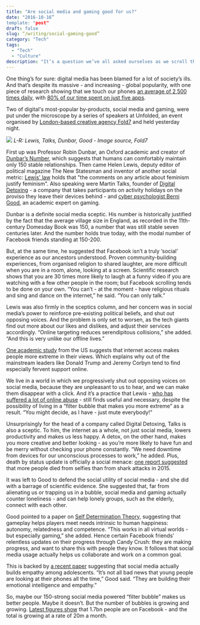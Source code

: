 ```yaml
---
title: "Are social media and gaming good for us?"
date: "2016-10-16”
template: "post"
draft: false
slug: “/writing/social-gaming-good”
category: "Tech"
tags:
  - "Tech"
  - "Culture"
description: "It’s a question we’ve all asked ourselves as we scroll through yet another smug status update or toss our phone across the room because we didn't match a row of colourful candy. Is all this digital distraction actually good for us?"
---
```


 One thing’s for sure: digital media has been blamed for a lot of society’s ills. And that’s despite its massive - and increasing - global popularity, with one piece of research showing that we touch our phones [an average of 2,500 times daily](http://www.deloitte.co.uk/mobileuk/), with [80% of our time spent on just five apps](http://marketingland.com/report-mobile-users-spend-80-percent-time-just-five-apps-116858).

Two of digital's most-popular by-products, social media and gaming, were put under the microscope by a series of speakers at Unfolded, an event organised by [London-based creative agency Fold7](http://fold7.com/) and held yesterday night.

![](/media/social-gaming-good-1.png)
*L-R: Lewis, Talks, Dunbar, Good - Image source, Fold7*

First up was Professor Robin Dunbar, an Oxford academic and creator of [Dunbar’s Number](https://en.wikipedia.org/wiki/Dunbar%27s_number), which suggests that humans can comfortably maintain only 150 stable relationships. Then came Helen Lewis, deputy editor of political magazine The New Statesman and inventor of another social metric: [Lewis' law](http://geekfeminism.wikia.com/wiki/Lewis'_Law) holds that "the comments on any article about feminism justify feminism". Also speaking were Martin Talks, founder of [Digital Detoxing](http://www.digitaldetoxing.com/) - a company that takes participants on activity holidays on the proviso they leave their devices behind - and [cyber psychologist Berni Good](http://www.cyberpsychologist.co.uk/), an academic expert on gaming.

Dunbar is a definite social media sceptic. His number is historically justified by the fact that the average village size in England, as recorded in the 11th-century Domesday Book was 150, a number that was still stable seven centuries later. And the number holds true today, with the modal number of Facebook friends standing at 150-200.

But, at the same time, he suggested that Facebook isn’t a truly ‘social’ experience as our ancestors understood. Proven community-building experiences, from organised religion to shared laughter, are more difficult when you are in a room, alone, looking at a screen. Scientific research shows that you are 30 times more likely to laugh at a funny video if you are watching with a few other people in the room; but Facebook scrolling tends to be done on your own. “You can’t - at the moment - have religious rituals and sing and dance on the internet,” he said. “You can only talk.”

Lewis was also firmly in the sceptics column, and her concern was in social media’s power to reinforce pre-existing political beliefs, and shut out opposing voices. And the problem is only set to worsen, as the tech giants find out more about our likes and dislikes, and adjust their services accordingly. “Online targeting reduces serendipitous collisions,” she added. “And this is very unlike our offline lives.”

[One academic study](https://www.asc.upenn.edu/news-events/publications/lelkes-y-sood-g-and-iyengar-s-2016-hostile-audience-selective-exposure) from the US suggests that internet access makes people more extreme in their views. Which explains why out of the mainstream leaders like Donald Trump and Jeremy Corbyn tend to find especially fervent support online.

We live in a world in which we progressively shut out opposing voices on social media, because they are unpleasant to us to hear, and we can make them disappear with a click. And it’s a practice that Lewis - [who has suffered a lot of online abuse](https://www.theguardian.com/commentisfree/2014/nov/23/culture-wars-now-we-are-all-in-danger) - still finds useful and necessary, despite the possibility of living in a “filter bubble that makes you more extreme” as a result. “You might decide, as I have - just mute everybody!”

Unsurprisingly for the head of a company called Digital Detoxing, Talks is also a sceptic. To him, the internet as a whole, not just social media, lowers productivity and makes us less happy. A detox, on the other hand, makes you more creative and better looking - as you’re more likely to have fun and be merry without checking your phone constantly. “We need downtime from devices for our unconscious processes to work,” he added. Plus, death by status update is officially a social menace: [one report suggested](http://www.telegraph.co.uk/technology/11881900/More-people-have-died-by-taking-selfies-this-year-than-by-shark-attacks.html) that more people died from selfies than from shark attacks in 2015.

It was left to Good to defend the social utility of social media - and she did with a barrage of scientific evidence. She suggested that, far from alienating us or trapping us in a bubble, social media and gaming actually counter loneliness - and can help lonely groups, such as the elderly, connect with each other.

Good pointed to a paper on [Self Determination Theory](http://selfdeterminationtheory.org/SDT/documents/2006_RyanRigbyPrzybylski_MandE.pdf), suggesting that gameplay helps players meet needs intrinsic to human happiness: autonomy, relatedness and competence. “This works in all virtual worlds - but especially gaming,” she added. Hence certain Facebook friends’ relentless updates on their progress through Candy Crush: they are making progress, and want to share this with people they know. It follows that social media usage actually helps us collaborate and work on a common goal.

This is backed by [a recent paper](http://www.sciencedirect.com/science/article/pii/S0747563216303673) suggesting that social media actually builds empathy among adolescents. “It’s not all bad news that young people are looking at their phones all the time,” Good said. “They are building their emotional intelligence and empathy.”

So, maybe our 150-strong social media powered “filter bubble” makes us better people. Maybe it doesn’t. But the number of bubbles is growing and growing. [Latest figures show](http://money.cnn.com/2016/07/27/technology/facebook-earnings-high-expectations/) that 1.7bn people are on Facebook - and the total is growing at a rate of 20m a month.
